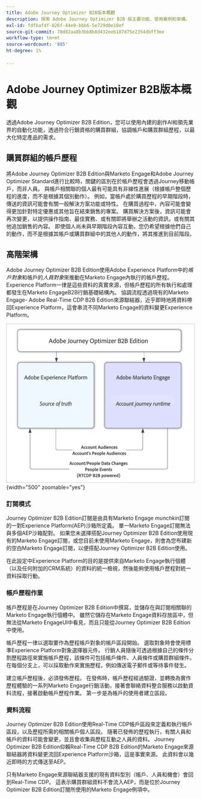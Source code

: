 ```yaml
---
title: Adobe Journey Optimizer B2B版本概觀
description: 探索 Adobe Journey Optimizer B2B 版主要功能、使用案例和架構。
exl-id: fdfbafdf-826f-44e9-bbb6-5e729d0e18ef
source-git-commit: 78d82aa8b3bb8b8d432eeb187d75e2354dbff3ee
workflow-type: tm+mt
source-wordcount: '805'
ht-degree: 1%

---
```


# Adobe Journey Optimizer B2B版本概觀

透過Adobe Journey Optimizer B2B Edition，您可以使用內建的創作AI和領先業界的自動化功能，透過符合行銷資格的購買群組，協調帳戶和購買群組歷程，以最大化特定產品的需求。

## 購買群組的帳戶歷程

將Adobe Journey Optimizer B2B Edition與Marketo Engage和Adobe Journey Optimizer Standard進行比較時，關鍵的區別在於帳戶歷程會透過Journey移動帳戶，而非人員。 與帳戶相關聯的個人最有可能具有非線性進展（根據帳戶整個歷程的進度，而不是根據其個別動作）。 例如，當帳戶處於購買歷程的早期階段時，傳送的資訊可能會有關一般解決方案功能或特性。 在購買過程中，內容可能會變得更加針對特定優惠或其他旨在結束銷售的專案。 購買解決方案後，資訊可能會再次變更，以提供操作指南、最佳實務、或有關即將舉辦之活動的資訊，或有關其他追加銷售的內容。 即使個人尚未與早期階段內容互動，您仍希望根據他們自己的動作，而不是根據其帳戶或購買群組中的其他人的動作，將其推進到目前階段。

## 高階架構

Adobe Journey Optimizer B2B Edition使用Adobe Experience Platform中的&#x200B;_帳戶對象_&#x200B;和帳戶的&#x200B;_人員對象_&#x200B;來推動在Marketo Engage內執行的帳戶歷程。 Experience Platform一律是這些資料的真實來源，但帳戶歷程的所有執行和處理都發生在Marketo EngageB2B行銷基礎結構內。 協調流程透過現有的Marketo Engage- Adobe Real-Time CDP B2B Edition來源聯結器，近乎即時地將資料帶回Experience Platform，這會串流不同Marketo Engage的資料變更Experience Platform。

![高階資料架構](./assets/high-level-data-architecture.png){width="500" zoomable="yes"}

### 訂閱模式

Journey Optimizer B2B Edition訂閱是由具有Marketo Engage _munchkin_&#x200B;訂閱的一對Experience Platform(AEP)沙箱所定義。 單一Marketo Engage訂閱無法與多個AEP沙箱配對。 如果您未選擇搭配Journey Optimizer B2B Edition使用現有的Marketo Engage訂閱，或您目前未使用Marketo Engage，則會為您布建新的空白Marketo Engage訂閱，以便搭配Journey Optimizer B2B Edition使用。

在此設定中Experience Platform的目的是提供來自Marketo Engage執行個體（以及任何附加的CRM系統）的資料的統一檢視，然後能夠使用帳戶歷程對統一資料採取行動。

### 帳戶歷程作業

帳戶歷程是在Journey Optimizer B2B Edition中撰寫，並儲存在與訂閱相關聯的Marketo Engage執行個體中。 雖然它儲存在Marketo Engage資料存放區中，但無法從Marketo EngageUI中看見，而且只能從Journey Optimizer B2B Edition中使用。

帳戶歷程一律以選取要作為歷程帳戶對象的帳戶區段開始。 選取對象時會使用標準Experience Platform對象選擇器元件。 行銷人員隨後可透過根據自己的條件分割歷程路徑來實施帳戶歷程，該條件可包括帳戶條件、人員條件或購買群組條件。 在每個分支上，可以採取動作來實施歷程，例如傳送電子郵件或等待事件發生。

建立帳戶歷程後，必須發佈歷程。 在發佈時，帳戶歷程經過驗證，並轉換為實作歷程體驗的一系列Marketo Engage行銷活動，接著會聯絡資料整合服務以啟動資料流程，接著啟動帳戶歷程作業。 第一步是為帳戶的使用者建立區段。

### 資料流程

Journey Optimizer B2B Edition使用Real-Time CDP帳戶區段來定義和執行帳戶區段，以及歷程所需的相關帳戶個人區段。 隨著已發佈的歷程執行，有關人員和帳戶的資料可能會變更，並且會收集與歷程互動之人員的資料。 Journey Optimizer B2B Edition仰賴Real-Time CDP B2B Edition的Marketo Engage來源聯結器將資料變更流回Experience Platform沙箱，這是事實來源。  此資料會以幾近即時的方式傳送至AEP。

只有Marketo Engage來源聯結器支援的現有資料型別（帳戶、人員和機會）會回到Real-Time CDP。 這表示購買群組資料不會流入AEP，而是位於Journey Optimizer B2B Edition訂閱所使用的Marketo Engage例項中。
